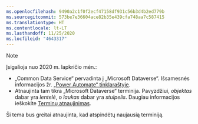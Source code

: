 ```yaml
---
ms.openlocfilehash: 9490a2c1f0f2ecf47158df931c56b3d4b2ed779b
ms.sourcegitcommit: 573be7e36604ace82b35e439cfa748aa7c587415
ms.translationtype: HT
ms.contentlocale: lt-LT
ms.lasthandoff: 11/25/2020
ms.locfileid: "4643317"
---
```

> [!NOTE]
> Įsigalioja nuo 2020 m. lapkričio mėn.:
>
> - „Common Data Service“ pervadinta į „Microsoft Dataverse“. Išsamesnės informacijos žr. [„Power Automate“ tinklaraštyje](https://aka.ms/PAuAppBlog).
> - Atnaujinta tam tikra „Microsoft Dataverse“ terminija. Pavyzdžiui, *objektas* dabar yra *lentelė*, o *laukas* dabar yra *stulpelis*. Daugiau informacijos ieškokite [Terminų atnaujinimas](https://go.microsoft.com/fwlink/?linkid=2147247).
>
> Ši tema bus greitai atnaujinta, kad atspindėtų naujausią terminiją.

